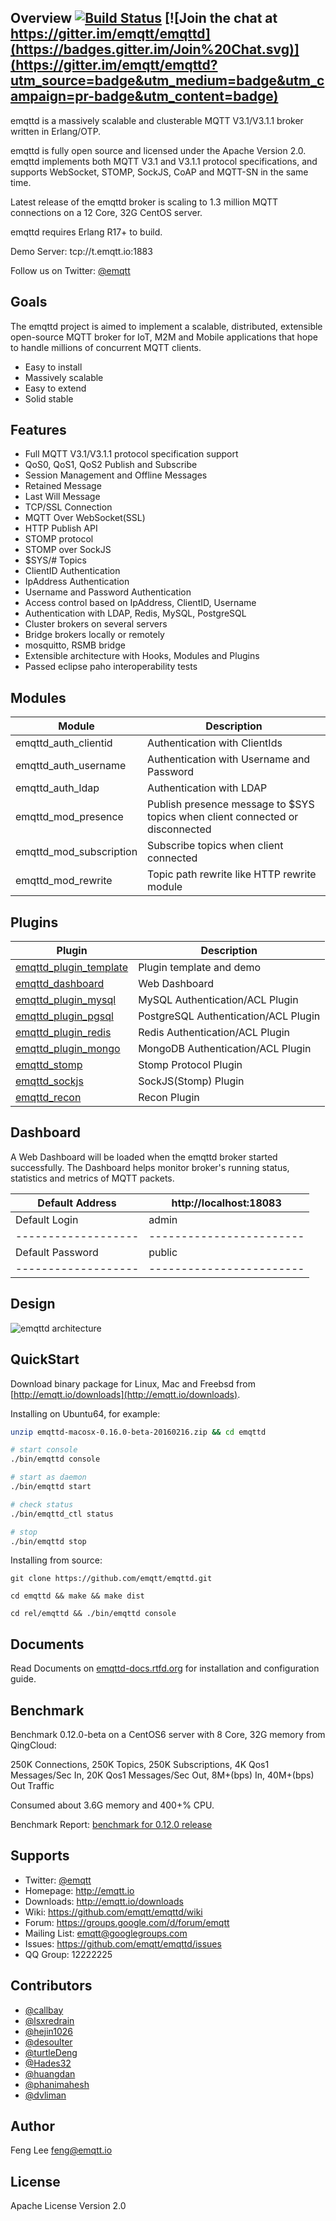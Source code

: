 
## Overview [![Build Status](https://travis-ci.org/emqtt/emqttd.svg?branch=master)](https://travis-ci.org/emqtt/emqttd)  [![Join the chat at https://gitter.im/emqtt/emqttd](https://badges.gitter.im/Join%20Chat.svg)](https://gitter.im/emqtt/emqttd?utm_source=badge&utm_medium=badge&utm_campaign=pr-badge&utm_content=badge)

emqttd is a massively scalable and clusterable MQTT V3.1/V3.1.1 broker written in Erlang/OTP.

emqttd is fully open source and licensed under the Apache Version 2.0. emqttd implements both MQTT V3.1 and V3.1.1 protocol specifications, and supports WebSocket, STOMP, SockJS, CoAP and MQTT-SN in the same time.

Latest release of the emqttd broker is scaling to 1.3 million MQTT connections on a 12 Core, 32G CentOS server.

emqttd requires Erlang R17+ to build.

Demo Server: tcp://t.emqtt.io:1883

Follow us on Twitter: [@emqtt](https://twitter.com/emqtt)

## Goals

The emqttd project is aimed to implement a scalable, distributed, extensible open-source MQTT broker for IoT, M2M and Mobile applications that hope to handle millions of concurrent MQTT clients.

* Easy to install
* Massively scalable
* Easy to extend
* Solid stable

## Features

* Full MQTT V3.1/V3.1.1 protocol specification support
* QoS0, QoS1, QoS2 Publish and Subscribe
* Session Management and Offline Messages
* Retained Message
* Last Will Message
* TCP/SSL Connection
* MQTT Over WebSocket(SSL)
* HTTP Publish API
* STOMP protocol
* STOMP over SockJS
* $SYS/# Topics
* ClientID Authentication
* IpAddress Authentication
* Username and Password Authentication
* Access control based on IpAddress, ClientID, Username
* Authentication with LDAP, Redis, MySQL, PostgreSQL
* Cluster brokers on several servers
* Bridge brokers locally or remotely
* mosquitto, RSMB bridge
* Extensible architecture with Hooks, Modules and Plugins
* Passed eclipse paho interoperability tests

## Modules

Module                   | Description
-------------------------|------------------------------
emqttd_auth_clientid     | Authentication with ClientIds
emqttd_auth_username     | Authentication with Username and Password
emqttd_auth_ldap         | Authentication with LDAP
emqttd_mod_presence      | Publish presence message to $SYS topics when client connected or disconnected
emqttd_mod_subscription  | Subscribe topics when client connected
emqttd_mod_rewrite       | Topic path rewrite like HTTP rewrite module

## Plugins

Plugin                                                                    | Description
--------------------------------------------------------------------------|--------------------------------------
[emqttd_plugin_template](https://github.com/emqtt/emqttd_plugin_template) | Plugin template and demo
[emqttd_dashboard](https://github.com/emqtt/emqttd_dashboard)             | Web Dashboard
[emqttd_plugin_mysql](https://github.com/emqtt/emqttd_plugin_mysql)       | MySQL Authentication/ACL Plugin
[emqttd_plugin_pgsql](https://github.com/emqtt/emqttd_plugin_pgsql)       | PostgreSQL Authentication/ACL Plugin
[emqttd_plugin_redis](https://github.com/emqtt/emqttd_plugin_redis)       | Redis Authentication/ACL Plugin
[emqttd_plugin_mongo](https://github.com/emqtt/emqttd_plugin_mongo)       | MongoDB Authentication/ACL Plugin
[emqttd_stomp](https://github.com/emqtt/emqttd_stomp)                     | Stomp Protocol Plugin
[emqttd_sockjs](https://github.com/emqtt/emqttd_sockjs)                   | SockJS(Stomp) Plugin
[emqttd_recon](https://github.com/emqtt/emqttd_recon)                     | Recon Plugin

## Dashboard

A Web Dashboard will be loaded when the emqttd broker started successfully. The Dashboard helps monitor broker's running status, statistics and metrics of MQTT packets.

Default Address    | http://localhost:18083 
-------------------|------------------------
 Default Login     | admin                     
-------------------|------------------------
 Default Password  | public                    
-------------------|------------------------

## Design

![emqttd architecture](http://emqtt.io/static/img/Architecture.png)

## QuickStart

Download binary package for Linux, Mac and Freebsd from [http://emqtt.io/downloads](http://emqtt.io/downloads).

Installing on Ubuntu64, for example:

```sh
unzip emqttd-macosx-0.16.0-beta-20160216.zip && cd emqttd

# start console
./bin/emqttd console

# start as daemon
./bin/emqttd start

# check status
./bin/emqttd_ctl status

# stop
./bin/emqttd stop
``` 

Installing from source:

```
git clone https://github.com/emqtt/emqttd.git

cd emqttd && make && make dist

cd rel/emqttd && ./bin/emqttd console
```

## Documents

Read Documents on [emqttd-docs.rtfd.org](http://emqttd-docs.rtfd.org) for installation and configuration guide.

## Benchmark

Benchmark 0.12.0-beta on a CentOS6 server with 8 Core, 32G memory from QingCloud:

250K Connections, 250K Topics, 250K Subscriptions, 4K Qos1 Messages/Sec In, 20K Qos1 Messages/Sec Out, 8M+(bps) In, 40M+(bps) Out Traffic

Consumed  about 3.6G memory and 400+% CPU.

Benchmark Report: [benchmark for 0.12.0 release](https://github.com/emqtt/emqttd/wiki/benchmark-for-0.12.0-release)

## Supports

* Twitter: [@emqtt](https://twitter.com/emqtt)
* Homepage: http://emqtt.io
* Downloads: http://emqtt.io/downloads
* Wiki: https://github.com/emqtt/emqttd/wiki
* Forum: https://groups.google.com/d/forum/emqtt
* Mailing List: <emqtt@googlegroups.com>
* Issues: https://github.com/emqtt/emqttd/issues
* QQ Group: 12222225

## Contributors

* [@callbay](https://github.com/callbay)
* [@lsxredrain](https://github.com/lsxredrain)
* [@hejin1026](https://github.com/hejin1026)
* [@desoulter](https://github.com/desoulter)
* [@turtleDeng](https://github.com/turtleDeng)
* [@Hades32](https://github.com/Hades32)
* [@huangdan](https://github.com/huangdan)
* [@phanimahesh](https://github.com/phanimahesh)
* [@dvliman](https://github.com/dvliman)

## Author

Feng Lee <feng@emqtt.io>

## License

Apache License Version 2.0

